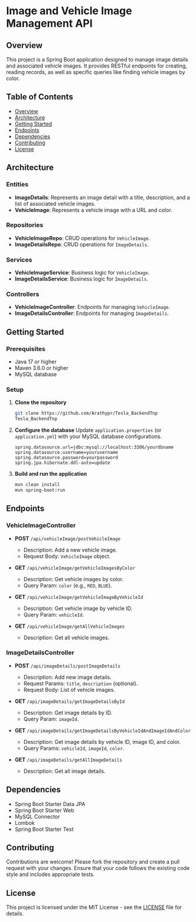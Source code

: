 # Image and Vehicle Image Management API

## Overview

This project is a Spring Boot application designed to manage image details and associated vehicle images. It provides RESTful endpoints for creating, reading records, as well as specific queries like finding vehicle images by color.

## Table of Contents

- [Overview](#overview)
- [Architecture](#architecture)
- [Getting Started](#getting-started)
- [Endpoints](#endpoints)
- [Dependencies](#dependencies)
- [Contributing](#contributing)
- [License](#license)

## Architecture

### Entities

- **ImageDetails**: Represents an image detail with a title, description, and a list of associated vehicle images.
- **VehicleImage**: Represents a vehicle image with a URL and color.

### Repositories

- **VehicleImageRepo**: CRUD operations for `VehicleImage`.
- **ImageDetailsRepo**: CRUD operations for `ImageDetails`.

### Services

- **VehicleImageService**: Business logic for `VehicleImage`.
- **ImageDetailsService**: Business logic for `ImageDetails`.

### Controllers

- **VehicleImageController**: Endpoints for managing `VehicleImage`.
- **ImageDetailsController**: Endpoints for managing `ImageDetails`.

## Getting Started

### Prerequisites

- Java 17 or higher
- Maven 3.6.0 or higher
- MySQL database

### Setup

1. **Clone the repository**
    ```bash
    git clone https://github.com/Arathypr/Tesla_BackendTnp
    Tesla_BackendTnp
    ```

2. **Configure the database**
    Update `application.properties` (or `application.yml`) with your MySQL database configurations.
    ```properties
    spring.datasource.url=jdbc:mysql://localhost:3306/yourdbname
    spring.datasource.username=yourusername
    spring.datasource.password=yourpassword
    spring.jpa.hibernate.ddl-auto=update
    ```

3. **Build and run the application**
    ```bash
    mvn clean install
    mvn spring-boot:run
    ```

## Endpoints

### VehicleImageController

- **POST** `/api/vehicleImage/postVehicleImage`
    - Description: Add a new vehicle image.
    - Request Body: `VehicleImage` object.

- **GET** `/api/vehicleImage/getVehicleImagesByColor`
    - Description: Get vehicle images by color.
    - Query Param: `color` (e.g., `RED`, `BLUE`).

- **GET** `/api/vehicleImage/getVehicleImageByVehicleId`
    - Description: Get vehicle image by vehicle ID.
    - Query Param: `vehicleId`.

- **GET** `/api/vehicleImage/getAllVehicleImages`
    - Description: Get all vehicle images.

### ImageDetailsController

- **POST** `/api/imageDetails/postImageDetails`
    - Description: Add new image details.
    - Request Params: `title`, `description` (optional).
    - Request Body: List of vehicle images.

- **GET** `/api/imageDetails/getImageDetailsById`
    - Description: Get image details by ID.
    - Query Param: `imageId`.

- **GET** `/api/imageDetails/getImageDetailsByVehicleIdAndImageIdAndColor`
    - Description: Get image details by vehicle ID, image ID, and color.
    - Query Params: `vehicleId`, `imageId`, `color`.

- **GET** `/api/imageDetails/getAllImageDetails`
    - Description: Get all image details.

## Dependencies

- Spring Boot Starter Data JPA
- Spring Boot Starter Web
- MySQL Connector
- Lombok
- Spring Boot Starter Test

## Contributing

Contributions are welcome! Please fork the repository and create a pull request with your changes. Ensure that your code follows the existing code style and includes appropriate tests.

## License

This project is licensed under the MIT License - see the [LICENSE](LICENSE) file for details.
